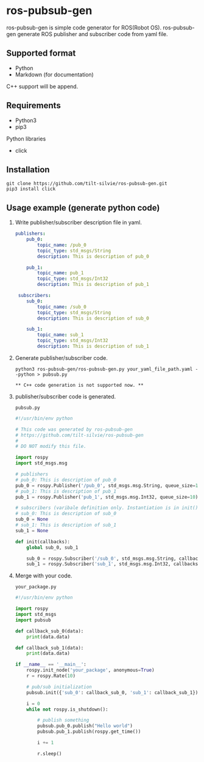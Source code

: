 # ros-pubsub-gen

ros-pubsub-gen is simple code generator for ROS(Robot OS).
ros-pubsub-gen generate ROS publisher and subscriber code from yaml file.

## Supported format
- Python
- Markdown (for documentation)

C++ support will be append.

## Requirements
- Python3
- pip3

Python libraries
- click

## Installation
```
git clone https://github.com/tilt-silvie/ros-pubsub-gen.git
pip3 install click
```

## Usage example (generate python code)

1. Write publisher/subscriber description file in yaml.

    ``` yaml
    publishers:
        pub_0:
            topic_name: /pub_0
            topic_type: std_msgs/String
            description: This is description of pub_0

        pub_1:
            topic_name: pub_1
            topic_type: std_msgs/Int32
            description: This is description of pub_1

     subscribers:
        sub_0:
            topic_name: /sub_0
            topic_type: std_msgs/String
            description: This is description of sub_0

        sub_1:
            topic_name: sub_1
            topic_type: std_msgs/Int32
            description: This is description of sub_1
    ```

2. Generate publisher/subscriber code.

    ```
    python3 ros-pubsub-gen/ros-pubsub-gen.py your_yaml_file_path.yaml --python > pubsub.py

    ** C++ code generation is not supported now. **

3. publisher/subscriber code is generated.

    `pubsub.py`
    ``` python
    #!/usr/bin/env python
    
    # This code was generated by ros-pubsub-gen
    # https://github.com/tilt-silvie/ros-pubsub-gen
    #
    # DO NOT modify this file.
    
    import rospy
    import std_msgs.msg
    
    # publishers
    # pub_0: This is description of pub_0
    pub_0 = rospy.Publisher('/pub_0', std_msgs.msg.String, queue_size=10)
    # pub_1: This is description of pub_1
    pub_1 = rospy.Publisher('pub_1', std_msgs.msg.Int32, queue_size=10)
    
    # subscribers (varibale definition only. Instantiation is in init().)
    # sub_0: This is description of sub_0
    sub_0 = None
    # sub_1: This is description of sub_1
    sub_1 = None
    
    def init(callbacks):
        global sub_0, sub_1
    
        sub_0 = rospy.Subscriber('/sub_0', std_msgs.msg.String, callbacks['sub_0'])
        sub_1 = rospy.Subscriber('sub_1', std_msgs.msg.Int32, callbacks['sub_1'])
    
    ```
    
4. Merge with your code.

    `your_package.py`
    ``` python
    #!/usr/bin/env python
    
    import rospy
    import std_msgs
    import pubsub
    
    def callback_sub_0(data):
        print(data.data)
    
    def callback_sub_1(data):
        print(data.data)
    
    if __name__ == '__main__':
        rospy.init_node('your_package', anonymous=True)
        r = rospy.Rate(10)
    
        # pub/sub initialization
        pubsub.init({'sub_0': callback_sub_0, 'sub_1': callback_sub_1})
    
        i = 0
        while not rospy.is_shutdown():
    
            # publish something
            pubsub.pub_0.publish("Hello world")
            pubsub.pub_1.publish(rospy.get_time())
    
            i += 1
    
            r.sleep()
    
    ```
